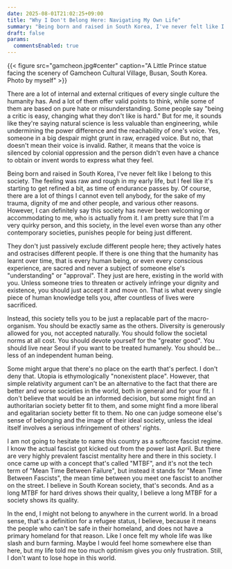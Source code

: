 ```yaml
---
date: 2025-08-01T21:02:25+09:00
title: "Why I Don't Belong Here: Navigating My Own Life"
summary: "Being born and raised in South Korea, I've never felt like I belong to this society."
draft: false
params:
  commentsEnabled: true
---
```

{{< figure src="gamcheon.jpg#center" caption="A Little Prince statue facing the scenery of Gamcheon Cultural Village, Busan, South Korea. Photo by myself" >}}

There are a lot of internal and external critiques of every single culture the humanity has. And a lot of them offer valid points to think, while some of them are based on pure hate or misunderstanding. Some people say "being a critic is easy, changing what they don't like is hard." But for me, it sounds like they're saying natural science is less valuable than engineering, while undermining the power difference and the reachability of one's voice. Yes, someone in a big despair might grunt in raw, enraged voice. But no, that doesn't mean their voice is invalid. Rather, it means that the voice is silenced by colonial oppression and the person didn't even have a chance to obtain or invent words to express what they feel.

Being born and raised in South Korea, I've never felt like I belong to this society. The feeling was raw and rough in my early life, but I feel like it's starting to get refined a bit, as time of endurance passes by. Of course, there are a lot of things I cannot even tell anybody, for the sake of my trauma, dignity of me and other people, and various other reasons. However, I can definitely say this society has never been welcoming or accommodating to me, who is actually from it. I am pretty sure that I'm a very quirky person, and this society, in the level even worse than any other contemporary societies, punishes people for being just different.

They don't just passively exclude different people here; they actively hates and ostracises different people. If there is one thing that the humanity has learnt over time, that is every human being, or even every conscious experience, are sacred and never a subject of someone else's "understanding" or "approval". They just are here, existing in the world with you. Unless someone tries to threaten or actively infringe your dignity and existence, you should just accept it and move on. That is what every single piece of human knowledge tells you, after countless of lives were sacrificed.

Instead, this society tells you to be just a replacable part of the macro-organism. You should be exactly same as the others. Diversity is generously allowed for you, not accepted naturally. You should follow the societal norms at all cost. You should devote yourself for the "greater good". You should live near Seoul if you want to be treated humanely. You should be... less of an independent human being.

Some might argue that there's no place on the earth that's perfect. I don't deny that. Utopia is ethymologically "nonexistent place". However, that simple relativity argument can't be an alternative to the fact that there are better and worse societies in the world, both in general and for your fit. I don't believe that would be an informed decision, but some might find an authoritarian society better fit to them, and some might find a more liberal and egalitarian society better fit to them. No one can judge someone else's sense of belonging and the image of their ideal society, unless the ideal itself involves a serious infringement of others' rights.

I am not going to hesitate to name this country as a softcore fascist regime. I know the actual fascist got kicked out from the power last April. But there are very highly prevalent fascist mentality here and there in this society. I once came up with a concept that's called "MTBF", and it's not the tech term of "Mean Time Between Failure", but instead it stands for "Mean Time Between Fascists", the mean time between you meet one fascist to another on the street. I believe in South Korean society, that's seconds. And as a long MTBF for hard drives shows their quality, I believe a long MTBF for a society shows its quality.

In the end, I might not belong to anywhere in the current world. In a broad sense, that's a definition for a refugee status, I believe, because it means the people who can't be safe in their homeland, and does not have a primary homeland for that reason. Like I once felt my whole life was like slash and burn farming. Maybe I would feel home somewhere else than here, but my life told me too much optimism gives you only frustration. Still, I don't want to lose hope in this world.
